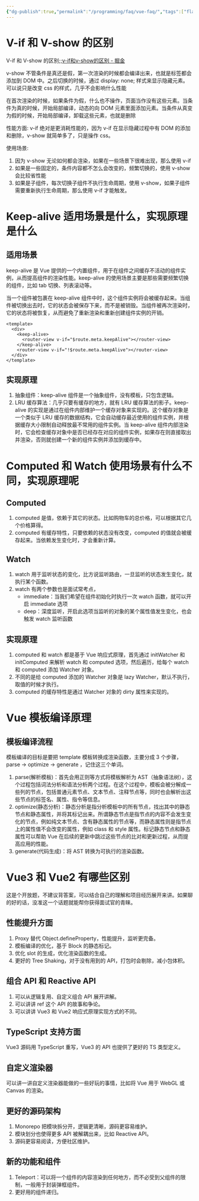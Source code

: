 ```yaml
---
{"dg-publish":true,"permalink":"/programming/faq/vue-faq/","tags":["flascards"]}
---
```



# V-if 和 V-show 的区别

V-if 和 V-show 的区别;;[v-if和v-show的区别 - 掘金](https://juejin.cn/post/6844903767553359885)

v-show 不管条件是真还是假，第一次渲染的时候都会编译出来，也就是标签都会添加到 DOM 中。之后切换的时候，通过 display: none; 样式来显示隐藏元素。可以说只是改变 css 的样式，几乎不会影响什么性能

在首次渲染的时候，如果条件为假，什么也不操作，页面当作没有这些元素。当条件为真的时候，开始局部编译，动态的向 DOM 元素里面添加元素。当条件从真变为假的时候，开始局部编译，卸载这些元素，也就是删除

性能方面: v-if 绝对是更消耗性能的，因为 v-if 在显示隐藏过程中有 DOM 的添加和删除，v-show 就简单多了，只是操作 css。

使用场景:

1. 因为 v-show 无论如何都会渲染，如果在一些场景下很难出现，那么使用 v-if
2. 如果是一些固定的，条件内容都不怎么会改变的，频繁切换的，使用 v-show 会比较省性能
3. 如果是子组件，每次切换子组件不执行生命周期，使用 v-show，如果子组件需要重新执行生命周期，那么使用 v-if 才能触发。

# Keep-alive 适用场景是什么，实现原理是什么

## 适用场景

keep-alive 是 Vue 提供的一个内置组件，用于在组件之间缓存不活动的组件实例，从而提高组件的渲染性能。keep-alive 的使用场景主要是那些需要频繁切换的组件，比如 tab 切换、列表滚动等。

当一个组件被包裹在 keep-alive 组件中时，这个组件实例将会被缓存起来。当组件被切换出去时，它的状态会被保存下来，而不是被销毁。当组件被再次渲染时，它的状态将被恢复，从而避免了重新渲染和重新创建组件实例的开销。

```vue
<template>
  <div>
    <keep-alive>
      <router-view v-if="$route.meta.keepAlive"></router-view>
    </keep-alive>
    <router-view v-if="!$route.meta.keepAlive"></router-view>
  </div>
</template>
```

## 实现原理

1. 抽象组件：keep-alive 组件是一个抽象组件，没有模板，只包含逻辑。
2. LRU 缓存算法：几乎只要有缓存的地方，就有 LRU 缓存算法的影子。keep-alive 的实现是通过在组件内部维护一个缓存对象来实现的。这个缓存对象是一个类似于 LRU 缓存的数据结构，它会自动缓存最近使用的组件实例，并根据缓存大小限制自动释放最不常用的组件实例。当 keep-alive 组件内部渲染时，它会检查缓存对象中是否已经存在对应的组件实例，如果存在则直接取出并渲染，否则就创建一个新的组件实例并添加到缓存中。

# Computed 和 Watch 使用场景有什么不同，实现原理呢

## Computed

1. computed 是值，依赖于其它的状态。比如购物车的总价格，可以根据其它几个价格算得。
2. computed 有缓存特性，只要依赖的状态没有改变，computed 的值就会被缓存起来。当依赖发生变化时，才会重新计算。

## Watch

1. watch 用于监听状态的变化，比方说监听路由，一旦监听的状态发生变化，就执行某个函数。
2. watch 有两个参数也是面试常考点，
    - immediate：当我们希望在组件初始化时执行一次 watch 函数，就可以开启 immediate 选项
    - deep：深度监听，开启此选项当监听的对象的某个属性值发生变化，也会触发 watch 监听函数

## 实现原理

1. computed 和 watch 都是基于 Vue 响应式原理，首先通过 initWatcher 和 initComputed 来解析 watch 和 computed 选项，然后遍历，给每个 watch 和 computed 添加 Watcher 对象。
2. 不同的是给 computed 添加的 Watcher 对象是 lazy Watcher，默认不执行，取值的时候才执行。
3. computed 的缓存特性是通过 Watcher 对象的 dirty 属性来实现的。

# Vue 模板编译原理

## 模板编译流程

模板编译的目标是要把 template 模板转换成渲染函数，主要分成 3 个步骤，parse -> optimize -> generate ，记住这三个单词。

1. parse(解析模板)：首先会用正则等方式将模板解析为 AST（抽象语法树），这个过程包括词法分析和语法分析两个过程。在这个过程中，模板会被分解成一些列的节点，包括普通元素节点、文本节点、注释节点等，同时也会解析出这些节点的标签名、属性、指令等信息。
2. optimize(静态分析)：静态分析是指分析模板中的所有节点，找出其中的静态节点和静态属性，并将其标记出来。所谓静态节点是指节点的内容不会发生变化的节点，例如纯文本节点、含有静态属性的节点等，而静态属性则是指节点上的属性值不会改变的属性，例如 class 和 style 属性。标记静态节点和静态属性可以帮助 Vue 在后续的更新中跳过这些节点的比对和更新过程，从而提高应用的性能。
3. generate(代码生成)：将 AST 转换为可执行的渲染函数。

# Vue3 和 Vue2 有哪些区别

这是个开放题，不建议背答案，可以结合自己的理解和项目经历展开来讲。如果聊的好的话，没准这一个话题就能帮你获得面试官的青睐。

## 性能提升方面

1. Proxy 替代 Object.defineProperty，性能提升，监听更完备。
2. 模板编译的优化，基于 Block 的静态标记。
3. 优化 slot 的生成，优化渲染函数的生成。
4. 更好的 Tree Shaking，对于没有用到的 API，打包时会剔除，减小包体积。

## 组合 API 和 Reactive API

1. 可以从逻辑复用、自定义组合 API 展开讲解。
2. 可以讲讲 ref 这个 API 的故事和争论。
3. 可以讲讲 Vue3 和 Vue2 响应式原理实现方式的不同。

## TypeScript 支持方面

Vue3 源码用 TypeScript 重写，Vue3 的 API 也提供了更好的 TS 类型定义。

## 自定义渲染器

可以讲一讲自定义渲染器能做的一些好玩的事情，比如将 Vue 用于 WebGL 或 Canvas 的渲染。

## 更好的源码架构

1. Monorepo 把模块拆分开，逻辑更清晰，源码更容易维护。
2. 模块划分也使得更多 API 被解耦出来，比如 Reactive API。
3. 源码更容易阅读，方便社区维护。

## 新的功能和组件

1. Teleport：可以将一个组件的内容渲染到任何地方，而不必受到父组件的限制，一般用于封装弹框组件。
2. 更好用的组件递归。
